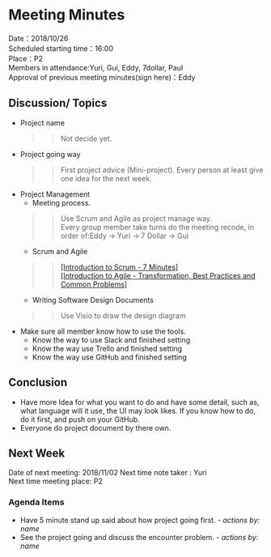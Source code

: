 # Meeting Minutes 
Date：2018/10/26</br>
Scheduled starting time：16:00</br>
Place：P2</br>
Members in attendance:Yuri, Gui, Eddy, 7dollar, Paul</br>
Approval of previous meeting minutes(sign here)：Eddy</br>
## Discussion/ Topics
* Project name<br>
  >>Not decide yet. 
* Project going way<br>
  >>First project advice (Mini-project). Every person at least give one idea for the next week.<br>
* Project Management<br>
  * Meeting process.<br>
  >>Use Scrum and Agile as project manage way.<br>
  >>Every group member take turns do the meeting recode, in order of:Eddy -> Yuri -> 7 Dollar -> Gui<br>
  * Scrum and Agile<br>
  >>[[Introduction to Scrum - 7 Minutes]](https://www.youtube.com/watch?v=9TycLR0TqFA
)<br>
  >>[[Introduction to Agile - Transformation, Best Practices and Common Problems]](https://www.youtube.com/watch?v=fCE1PmtbGXQ)<br>
  * Writing Software Design Documents<br>
  >>Use Visio to draw the design diagram<br>
* Make sure all member know how to use the tools.<br>
  * Know the way to use Slack and finished setting<br>
  * Know the way use Trello and finished setting<br>
  * Know the way use GitHub and finished setting<br>
## Conclusion<br>
  * Have more Idea for what you want to do and have some detail, such as, what language will it use, the UI may look likes. If you know how to do, do it first, and push on your GitHub.<br>
  * Everyone do project document by there own.<br>
## Next Week<br>
Date of next meeting: 2018/11/02
Next time note taker : Yuri<br>
Next time meeting place: P2
### Agenda Items 
  * Have 5 minute stand up said about how project going first. - *actions by: name*<br>
  * See the project going and discuss the encounter problem. - *actions by: name*<br>
  

